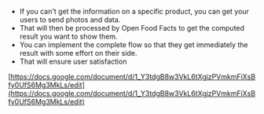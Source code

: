 - If you can't get the information on a specific product, you can get your users to send photos and data.
- That will then be processed by Open Food Facts to get the computed result you want to show them.
- You can implement the complete flow so that they get immediately the result with some effort on their side.
- That will ensure user satisfaction
    

[https://docs.google.com/document/d/1_Y3tdgB8w3VkL6tXgjzPVmkmFiXsBfy0UfS6Mg3MkLs/edit](https://docs.google.com/document/d/1_Y3tdgB8w3VkL6tXgjzPVmkmFiXsBfy0UfS6Mg3MkLs/edit)
